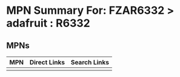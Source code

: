 



# MPN Summary For: FZAR6332 > adafruit : R6332

## MPNs
  

|MPN|Direct Links|Search Links|
| :--- | :--- | :--- |
||||
